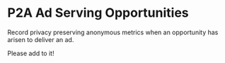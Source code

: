 # P2A Ad Serving Opportunities

Record privacy preserving anonymous metrics when an opportunity has arisen to deliver an ad.

Please add to it!
